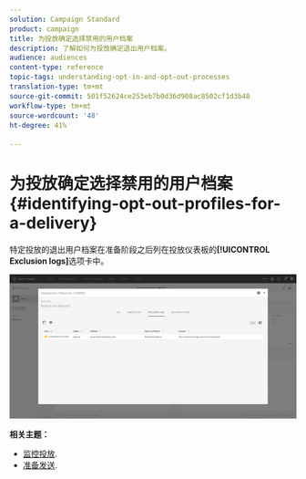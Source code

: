 ```yaml
---
solution: Campaign Standard
product: campaign
title: 为投放确定选择禁用的用户档案
description: 了解如何为投放确定退出用户档案。
audience: audiences
content-type: reference
topic-tags: understanding-opt-in-and-opt-out-processes
translation-type: tm+mt
source-git-commit: 501f52624ce253eb7b0d36d908ac8502cf1d3b48
workflow-type: tm+mt
source-wordcount: '48'
ht-degree: 41%

---
```



# 为投放确定选择禁用的用户档案{#identifying-opt-out-profiles-for-a-delivery}

特定投放的退出用户档案在准备阶段之后列在投放仪表板的&#x200B;**[!UICONTROL Exclusion logs]**&#x200B;选项卡中。

![](assets/exclusion_blocklisting.png)

**相关主题：**

* [监控投放](../../sending/using/monitoring-a-delivery.md#exclusion-logs).
* [准备发送](../../sending/using/preparing-the-send.md).

